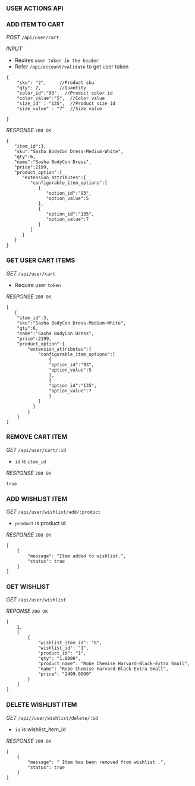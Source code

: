 ### USER ACTIONS API

### ADD ITEM TO CART

_POST_ `/api/user/cart`

_INPUT_ 

- Reuires `user token in the header`
- Refer `/api/account/validate` to get user token

```
{
	"sku": "2",     //Product sku
	"qty": 2,       //Quantity
    "color_id":"93",  //Product color id
	"color_value":"5",  //Color value
	"size_id" : "135",  //Product size id
	"size_value" : "7"  //Size value

}

```


_RESPONSE_ `200 OK`

```
{  
   "item_id":3,
   "sku":"Sasha BodyCon Dress-Medium-White",
   "qty":6,
   "name":"Sasha BodyCon Dress",
   "price":2199,
   "product_option":{  
      "extension_attributes":{  
         "configurable_item_options":[  
            {  
               "option_id":"93",
               "option_value":5
            },
            {  
               "option_id":"135",
               "option_value":7
            }
         ]
      }
   }
}

```


### GET USER CART ITEMS

_GET_  `/api/user/cart`

- Require user `token`

_RESPONSE_ `200 OK`

```
[  
   {  
    "item_id":3,
    "sku":"Sasha BodyCon Dress-Medium-White",
    "qty":6,
    "name":"Sasha BodyCon Dress",
    "price":2199,
    "product_option":{  
        "extension_attributes":{  
            "configurable_item_options":[  
                {  
                "option_id":"93",
                "option_value":5
                },
                {  
                "option_id":"135",
                "option_value":7
                }
            ]
          }
        }
    }
]

```


### REMOVE CART ITEM

_GET_  `/api/user/cart/:id`

- `id` is `item_id`

_RESPONSE_ `200 OK`

```
true

```





### ADD WISHLIST ITEM

_GET_  `/api/user/wishlist/add/:product`

- `product` is product id

_RESPONSE_ `200 OK`


```
[
    {
        "message": "Item added to wishlist.",
        "status": true
    }
]

```


### GET WISHLIST

_GET_ `/api/user/wishlist`

_REPONSE_ `200 OK`

```
[
    1,
    [
        {
            "wishlist_item_id": "8",
            "wishlist_id": "1",
            "product_id": "1",
            "qty": "1.0000",
            "product_name": "Robe Chemise Harvard-Black-Extra Small",
            "name": "Robe Chemise Harvard-Black-Extra Small",
            "price": "2499.0000"
        }
    ]
]

```


### DELETE WISHLIST ITEM

_GET_ `/api//user/wishlist/delete/:id`

- `id` is wishlist_item_id

_RESPONSE_ `200 OK`

```
[
    {
        "message": " Item has been removed from wishlist .",
        "status": true
    }
]

```